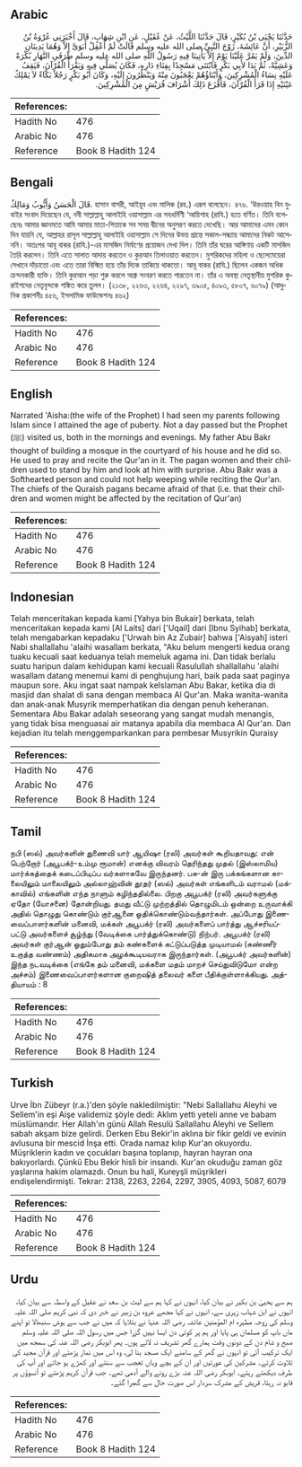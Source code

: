 ## Arabic


<div dir="rtl" lang="ar" style={{fontSize:'larger',backgroundColor:'#f8f9fa',padding:20}}>
حَدَّثَنَا يَحْيَى بْنُ بُكَيْرٍ، قَالَ حَدَّثَنَا اللَّيْثُ، عَنْ عُقَيْلٍ، عَنِ ابْنِ شِهَابٍ، قَالَ أَخْبَرَنِي عُرْوَةُ بْنُ الزُّبَيْرِ، أَنَّ عَائِشَةَ، زَوْجَ النَّبِيِّ صلى الله عليه وسلم قَالَتْ لَمْ أَعْقِلْ أَبَوَىَّ إِلاَّ وَهُمَا يَدِينَانِ الدِّينَ، وَلَمْ يَمُرَّ عَلَيْنَا يَوْمٌ إِلاَّ يَأْتِينَا فِيهِ رَسُولُ اللَّهِ صلى الله عليه وسلم طَرَفَىِ النَّهَارِ بُكْرَةً وَعَشِيَّةً، ثُمَّ بَدَا لأَبِي بَكْرٍ فَابْتَنَى مَسْجِدًا بِفِنَاءِ دَارِهِ، فَكَانَ يُصَلِّي فِيهِ وَيَقْرَأُ الْقُرْآنَ، فَيَقِفُ عَلَيْهِ نِسَاءُ الْمُشْرِكِينَ، وَأَبْنَاؤُهُمْ يَعْجَبُونَ مِنْهُ وَيَنْظُرُونَ إِلَيْهِ، وَكَانَ أَبُو بَكْرٍ رَجُلاً بَكَّاءً لاَ يَمْلِكُ عَيْنَيْهِ إِذَا قَرَأَ الْقُرْآنَ، فَأَفْزَعَ ذَلِكَ أَشْرَافَ قُرَيْشٍ مِنَ الْمُشْرِكِينَ‏.‏
</div>
<div style={{backgroundColor:'#f8f9fa',padding:20, marginBottom: 10}}><table> <thead> <tr> <th>References:</th> <th></th> </tr> </thead> <tbody><tr><td>Hadith No</td><td>476</td></tr><tr><td>Arabic No</td><td>476</td></tr><tr><td>Reference</td><td>Book 8 Hadith 124</td></tr></tbody></table></div>

## Bengali


<div dir="ltr" lang="bn" style={{fontSize:'larger',backgroundColor:'#f8f9fa',padding:20}}>
قَالَ الْحَسَنُ وَأَيُّوبُ وَمَالِكٌ. হাসান বাসরী, আইয়ূব এবং মালিক (রহ.) এরূপ বলেছেন। ৪৭৬. ‘উরওয়াহ বিন যুবাইর সংবাদ দিয়েছেন যে, নবী সাল্লাল্লাহু আলাইহি ওয়াসাল্লাম এর সহধর্মিণী ‘আয়িশাহ (রাযি.) হতে বর্ণিত। তিনি বলেছেনঃ আমার জ্ঞানমতে আমি আমার মাতা-পিতাকে সব সময় দ্বীনের অনুসরণ করতে দেখেছি। আর আমাদের এমন কোন দিন যায়নি যে, আল্লাহর রাসূল সাল্লাল্লাহু আলাইহি ওয়াসাল্লাম সে দিনের উভয় প্রান্তে সকাল-সন্ধ্যায় আমাদের নিকট আসেননি। অতঃপর আবূ বাকর (রাযি.)-এর মাসজিদ নির্মাণের প্রয়োজন দেখা দিল। তিনি তাঁর ঘরের আঙ্গিণায় একটি মাসজিদ তৈরি করলেন। তিনি এতে সালাত আদায় করতেন ও কুরআন তিলাওয়াত করতেন। মুশরিকদের মহিলা ও ছেলেমেয়েরা সেখানে দাঁড়াতো এবং এতে তারা বিস্মিত হয়ে তাঁর দিকে তাকিয়ে থাকতো। আবূ বাকর (রাযি.) ছিলেন একজন অধিক ক্রন্দনকারী ব্যক্তি। তিনি কুরআন পড়া শুরু করলে অশ্রু সংবরণ করতে পারতেন না। তাঁর এ অবস্থা নেতৃস্থানীয় মুশরিক কুরাইশদের নেতৃবৃন্দকে শঙ্কিত করে তুলল। (২১৩৮, ২২৬৩, ২২৬৪, ২২৯৭, ৩৯০৫, ৪০৯৩, ৫৮০৭, ৬০৭৯) (আধুনিক প্রকাশনীঃ ৪৫৬, ইসলামিক ফাউন্ডেশনঃ ৪৬২)
</div>
<div style={{backgroundColor:'#f8f9fa',padding:20, marginBottom: 10}}><table> <thead> <tr> <th>References:</th> <th></th> </tr> </thead> <tbody><tr><td>Hadith No</td><td>476</td></tr><tr><td>Arabic No</td><td>476</td></tr><tr><td>Reference</td><td>Book 8 Hadith 124</td></tr></tbody></table></div>

## English


<div dir="ltr" lang="en" style={{fontSize:'larger',backgroundColor:'#f8f9fa',padding:20}}>
Narrated 'Aisha:(the wife of the Prophet) I had seen my parents following Islam since I attained the age of puberty. Not a day passed but the Prophet (ﷺ) visited us, both in the mornings and evenings. My father Abu Bakr thought of building a mosque in the courtyard of his house and he did so. He used to pray and recite the Qur'an in it. The pagan women and their children used to stand by him and look at him with surprise. Abu Bakr was a Softhearted person and could not help weeping while reciting the Qur'an. The chiefs of the Quraish pagans became afraid of that (i.e. that their children and women might be affected by the recitation of Qur'an)
</div>
<div style={{backgroundColor:'#f8f9fa',padding:20, marginBottom: 10}}><table> <thead> <tr> <th>References:</th> <th></th> </tr> </thead> <tbody><tr><td>Hadith No</td><td>476</td></tr><tr><td>Arabic No</td><td>476</td></tr><tr><td>Reference</td><td>Book 8 Hadith 124</td></tr></tbody></table></div>

## Indonesian


<div dir="ltr" lang="id" style={{fontSize:'larger',backgroundColor:'#f8f9fa',padding:20}}>
Telah menceritakan kepada kami [Yahya bin Bukair] berkata, telah menceritakan kepada kami [Al Laits] dari ['Uqail] dari [Ibnu Syihab] berkata, telah mengabarkan kepadaku ['Urwah bin Az Zubair] bahwa ['Aisyah] isteri Nabi shallallahu 'alaihi wasallam berkata, "Aku belum mengerti kedua orang tuaku kecuali saat keduanya telah memeluk agama ini. Dan tidak berlalu suatu haripun dalam kehidupan kami kecuali Rasulullah shallallahu 'alaihi wasallam datang menemui kami di penghujung hari, baik pada saat paginya maupun sore. Aku ingat saat nampak keIslaman Abu Bakar, ketika dia di masjid dan shalat di sana dengan membaca Al Qur'an. Maka wanita-wanita dan anak-anak Musyrik memperhatikan dia dengan penuh keheranan. Sementara Abu Bakar adalah seseorang yang sangat mudah menangis, yang tidak bisa menguasai air matanya apabila dia membaca Al Qur'an. Dan kejadian itu telah menggemparkankan para pembesar Musyrikin Quraisy
</div>
<div style={{backgroundColor:'#f8f9fa',padding:20, marginBottom: 10}}><table> <thead> <tr> <th>References:</th> <th></th> </tr> </thead> <tbody><tr><td>Hadith No</td><td>476</td></tr><tr><td>Arabic No</td><td>476</td></tr><tr><td>Reference</td><td>Book 8 Hadith 124</td></tr></tbody></table></div>

## Tamil


<div dir="ltr" lang="ta" style={{fontSize:'larger',backgroundColor:'#f8f9fa',padding:20}}>
நபி (ஸல்) அவர்களின் துணைவி யார் ஆயிஷா (ரலி) அவர்கள் கூறியதாவது: என் பெற்றோர் (அபூபக்ர்-உம்மு ரூமான்) எனக்கு விவரம் தெரிந்தது முதல் (இஸ்லாமிய) மார்க்கத்தைக் கடைப்பிடிப்ப வர்களாகவே இருந்தனர். பக-ன் இரு பக்கங்களான காலையிலும் மாலையிலும் அல்லாஹ்வின் தூதர் (ஸல்) அவர்கள் எங்களிடம் வராமல் (மக்காவில்) எங்களின் எந்த நாளும் கழிந்ததில்லை. பிறகு அபூபக்ர் (ரலி) அவர்களுக்கு ஏதோ (யோசனை) தோன்றியது. தமது வீட்டு முற்றத்தில் தொழுமிடம் ஒன்றை உருவாக்கி அதில் தொழுது கொண்டும் குர்ஆனை ஓதிக்கொண்டும்வந்தார்கள். அப்போது இணைவைப்பாளர்களின் மனைவி, மக்கள் அபூபக்ர் (ரலி) அவர்களைப் பார்த்து ஆச்சரியப்பட்டு அவர்களைச் சூழ்ந்து (வேடிக்கை பார்த்துக்கொண்டு) நிற்பர். அபூபக்ர் (ரலி) அவர்கள் குர்ஆன் ஓதும்போது தம் கண்களைக் கட்டுப்படுத்த முடியாமல் (கண்ணீர் உகுத்த வண்ணம்) அதிகமாக அழக்கூடியவராக இருந்தார்கள். (அபூபக்ர் அவர்களின்) இந்த நடவடிக்கை (எங்கே தம் மனைவி, மக்களை மதம் மாறச் செய்துவிடுமோ என்ற அச்சம்) இணைவைப்பாளர்களான குறைஷித் தலைவர் களை பீதிக்குள்ளாக்கியது. அத்தியாயம் : 8
</div>
<div style={{backgroundColor:'#f8f9fa',padding:20, marginBottom: 10}}><table> <thead> <tr> <th>References:</th> <th></th> </tr> </thead> <tbody><tr><td>Hadith No</td><td>476</td></tr><tr><td>Arabic No</td><td>476</td></tr><tr><td>Reference</td><td>Book 8 Hadith 124</td></tr></tbody></table></div>

## Turkish


<div dir="ltr" lang="tr" style={{fontSize:'larger',backgroundColor:'#f8f9fa',padding:20}}>
Urve İbn Zübeyr (r.a.)'den şöyle nakledilmiştir: "Nebi Sallallahu Aleyhi ve Sellem'in eşi Aişe validemiz şöyle dedi: Aklım yetti yeteli anne ve babam müslümandır. Her Allah'ın günü Allah Resulü Sallallahu Aleyhi ve Sellem sabah akşam bize gelirdi. Derken Ebu Bekir'in aklına bir fikir geldi ve evinin avlusuna bir mescid İnşa etti. Orada namaz kılıp Kur'an okuyordu. Müşriklerin kadın ve çocukları başına toplanıp, hayran hayran ona bakıyorlardı. Çünkü Ebu Bekir hisli bir insandı. Kur'an okuduğu zaman göz yaşlarına hakim olamazdı. Onun bu hali, Kureyşli müşrikleri endişelendirmişti. Tekrar: 2138, 2263, 2264, 2297, 3905, 4093, 5087, 6079
</div>
<div style={{backgroundColor:'#f8f9fa',padding:20, marginBottom: 10}}><table> <thead> <tr> <th>References:</th> <th></th> </tr> </thead> <tbody><tr><td>Hadith No</td><td>476</td></tr><tr><td>Arabic No</td><td>476</td></tr><tr><td>Reference</td><td>Book 8 Hadith 124</td></tr></tbody></table></div>

## Urdu


<div dir="rtl" lang="ur" style={{fontSize:'larger',backgroundColor:'#f8f9fa',padding:20}}>
ہم سے یحییٰ بن بکیر نے بیان کیا، انہوں نے کہا ہم سے لیث بن سعد نے عقیل کے واسطہ سے بیان کیا، انہوں نے ابن شہاب زہری سے، انہوں نے کہا مجھے عروہ بن زبیر نے خبر دی کہ نبی کریم صلی اللہ علیہ وسلم کی زوجہ مطہرہ ام المؤمنین عائشہ رضی اللہ عنہا نے بتلایا کہ میں نے جب سے ہوش سنبھالا تو اپنے ماں باپ کو مسلمان ہی پایا اور ہم پر کوئی دن ایسا نہیں گزرا جس میں رسول اللہ صلی اللہ علیہ وسلم صبح و شام دن کے دونوں وقت ہمارے گھر تشریف نہ لائے ہوں۔ پھر ابوبکر رضی اللہ عنہ کی سمجھ میں ایک ترکیب آئی تو انہوں نے گھر کے سامنے ایک مسجد بنا لی، وہ اس میں نماز پڑھتے اور قرآن مجید کی تلاوت کرتے۔ مشرکین کی عورتیں اور ان کے بچے وہاں تعجب سے سنتے اور کھڑے ہو جاتے اور آپ کی طرف دیکھتے رہتے۔ ابوبکر رضی اللہ عنہ بڑے رونے والے آدمی تھے۔ جب قرآن کریم پڑھتے تو آنسوؤں پر قابو نہ رہتا، قریش کے مشرک سردار اس صورت حال سے گھبرا گئے۔
</div>
<div style={{backgroundColor:'#f8f9fa',padding:20, marginBottom: 10}}><table> <thead> <tr> <th>References:</th> <th></th> </tr> </thead> <tbody><tr><td>Hadith No</td><td>476</td></tr><tr><td>Arabic No</td><td>476</td></tr><tr><td>Reference</td><td>Book 8 Hadith 124</td></tr></tbody></table></div>